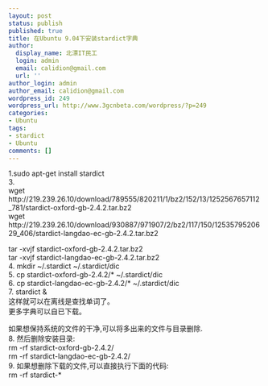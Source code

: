 ```yaml
---
layout: post
status: publish
published: true
title: 在Ubuntu 9.04下安装stardict字典
author:
  display_name: 北漂IT民工
  login: admin
  email: calidion@gmail.com
  url: ''
author_login: admin
author_email: calidion@gmail.com
wordpress_id: 249
wordpress_url: http://www.3gcnbeta.com/wordpress/?p=249
categories:
- Ubuntu
tags:
- stardict
- Ubuntu
comments: []
---
```

<p>1.sudo apt-get install stardict<br />
3.<br />
wget http://219.239.26.10/download/789555/820211/1/bz2/152/13/1252567657112_781/stardict-oxford-gb-2.4.2.tar.bz2<br />
wget http://219.239.26.10/download/930887/971907/2/bz2/117/150/1253579520629_406/stardict-langdao-ec-gb-2.4.2.tar.bz2</p>
<p>tar -xvjf stardict-oxford-gb-2.4.2.tar.bz2<br />
tar -xvjf stardict-langdao-ec-gb-2.4.2.tar.bz2<br />
4. mkdir ~/.stardict ~/.stardict/dic<br />
5. cp stardict-oxford-gb-2.4.2/* ~/.stardict/dic<br />
6. cp stardict-langdao-ec-gb-2.4.2/* ~/.stardict/dic<br />
7. stardict &<br />
这样就可以在离线是查找单词了。<br />
更多字典可以自已下载。</p>
<p>如果想保持系统的文件的干净,可以将多出来的文件与目录删除.<br />
8. 然后删除安装目录:<br />
 rm -rf stardict-oxford-gb-2.4.2/<br />
 rm -rf stardict-langdao-ec-gb-2.4.2/<br />
9. 如果想删除下载的文件,可以直接执行下面的代码:<br />
 rm -rf stardict-*</p>

